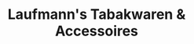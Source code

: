 ---
title: "Laufmann's Tabakwaren & Accessoires"
url: /stuttgart/laufmanns-tabakwaren-und-accessoires/
shop: Allgemein
---
